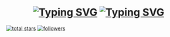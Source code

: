 <h1 align="center">
<a href="https://git.io/typing-svg"><img src="https://readme-typing-svg.demolab.com?font=JetBrains&size=35&duration=4500&pause=500&color=C8005F&center=true&vCenter=true&repeat=false&random=false&width=650&height=75&lines=Welcome+to+profile+of;Jan+Kyn%C4%8Dl" alt="Typing SVG" /></a>
<a href="https://git.io/typing-svg"><img src="https://readme-typing-svg.demolab.com?font=JetBrains&size=25&duration=4500&pause=5000&color=C8005F&center=true&vCenter=true&repeat=false&random=false&width=500&height=75&lines=student+of+computer+science;web+developer;software+developer" alt="Typing SVG" /></a>
</h1>


<!-- Social badges section -->
<p align="left">
  <a href="https://github.com/kynclja?tab=repositories&sort=stargazers">
    <img alt="total stars" title="Total stars on GitHub" src="https://custom-icon-badges.demolab.com/github/stars/kynclja?color=CE4632&style=for-the-badge&labelColor=E15C47&logo=star"/></a>
  <a href="https://github.com/kynclja?tab=followers">
    <img alt="followers" title="Follow me on Github" src="https://custom-icon-badges.demolab.com/github/followers/kynclja?color=7C1D24&labelColor=E4333F&style=for-the-badge&logo=person-add&label=Follow&logoColor=white"/></a>
<!--   7B1A21 E73542-->
<!--   FD4710 -->
<!--   <a href="">
    <img alt="views" title="GitHub profile views" src="https://freshidea.com/jonah/app/DenverCoder1-profile-views"/> -->
  </a>
</p>
